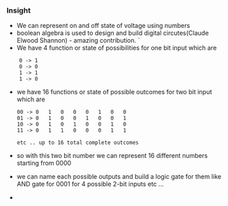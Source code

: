 

### Insight

- We can represent on and off state of voltage using numbers
- boolean algebra is used to design and build digital circutes(Claude Elwood Shannon) - amazing contribution. 
`
- We have 4 function or state of possibilities for one bit input which are 
```
    0 -> 1
    0 -> 0
    1 -> 1
    1 -> 0
```
- we have 16 functions or state of possible outcomes for two bit input which are

    ```
    00 -> 0   1   0   0   0   1   0   0 
    01 -> 0   1   0   0   1   0   0   1
    10 -> 0   1   0   1   0   0   1   0
    11 -> 0   1   1   0   0   0   1   1

    etc .. up to 16 total complete outcomes
    ```

- so with this two bit number we can represent 16 different numbers starting from 0000 
- we can name each possible outputs and build a logic gate for them like AND gate for 0001 for 4 possible 2-bit inputs etc ...
- 